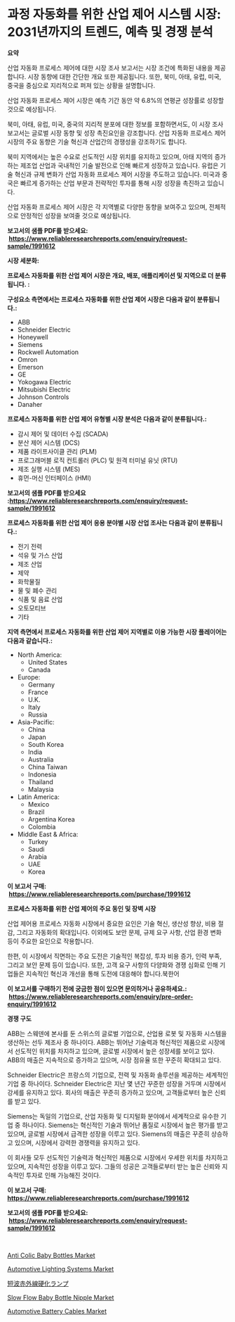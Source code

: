 <p><h1>과정 자동화를 위한 산업 제어 시스템 시장: 2031년까지의 트렌드, 예측 및 경쟁 분석</h1></p><p><strong>요약</strong></p>
<p><p>산업 자동화 프로세스 제어에 대한 시장 조사 보고서는 시장 조건에 특화된 내용을 제공합니다. 시장 동향에 대한 간단한 개요 또한 제공됩니다. 또한, 북미, 아태, 유럽, 미국, 중국을 중심으로 지리적으로 퍼져 있는 상황을 설명합니다.</p><p>산업 자동화 프로세스 제어 시장은 예측 기간 동안 약 6.8%의 연평균 성장률로 성장할 것으로 예상됩니다.</p><p>북미, 아태, 유럽, 미국, 중국의 지리적 분포에 대한 정보를 포함하면서도, 이 시장 조사 보고서는 글로벌 시장 동향 및 성장 촉진요인을 강조합니다. 산업 자동화 프로세스 제어 시장의 주요 동향은 기술 혁신과 산업간의 경쟁성을 강조하기도 합니다.</p><p>북미 지역에서는 높은 수요로 선도적인 시장 위치를 유지하고 있으며, 아태 지역의 증가하는 제조업 산업과 국내적인 기술 발전으로 인해 빠르게 성장하고 있습니다. 유럽은 기술 혁신과 규제 변화가 산업 자동화 프로세스 제어 시장을 주도하고 있습니다. 미국과 중국은 빠르게 증가하는 산업 부문과 전략적인 투자를 통해 시장 성장을 촉진하고 있습니다.</p><p>산업 자동화 프로세스 제어 시장은 각 지역별로 다양한 동향을 보여주고 있으며, 전체적으로 안정적인 성장을 보여줄 것으로 예상됩니다.</p></p>
<p><strong>보고서의 샘플 PDF를 받으세요: &nbsp;<a href="https://www.reliableresearchreports.com/enquiry/request-sample/1991612">https://www.reliableresearchreports.com/enquiry/request-sample/1991612</a></strong></p>
<p><strong>시장 세분화:</strong></p>
<p><strong> 프로세스 자동화를 위한 산업 제어 시장은 개요, 배포, 애플리케이션 및 지역으로 더 분류됩니다. :</strong></p>
<p><strong>구성요소 측면에서는 프로세스 자동화를 위한 산업 제어 시장은 다음과 같이 분류됩니다.:</strong></p>
<p><ul><li>ABB</li><li>Schneider Electric</li><li>Honeywell</li><li>Siemens</li><li>Rockwell Automation</li><li>Omron</li><li>Emerson</li><li>GE</li><li>Yokogawa Electric</li><li>Mitsubishi Electric</li><li>Johnson Controls</li><li>Danaher</li></ul></p>
<p><strong> 프로세스 자동화를 위한 산업 제어 유형별 시장 분석은 다음과 같이 분류됩니다.:</strong></p>
<p><ul><li>감시 제어 및 데이터 수집 (SCADA)</li><li>분산 제어 시스템 (DCS)</li><li>제품 라이프사이클 관리 (PLM)</li><li>프로그래머블 로직 컨트롤러 (PLC) 및 원격 터미널 유닛 (RTU)</li><li>제조 실행 시스템 (MES)</li><li>휴먼-머신 인터페이스 (HMI)</li></ul></p>
<p><strong>보고서의 샘플 PDF를 받으세요 :<a href="https://www.reliableresearchreports.com/enquiry/request-sample/1991612">https://www.reliableresearchreports.com/enquiry/request-sample/1991612</a></strong></p>
<p><strong> 프로세스 자동화를 위한 산업 제어 응용 분야별 시장 산업 조사는 다음과 같이 분류됩니다.:</strong></p>
<p><ul><li>전기 전력</li><li>석유 및 가스 산업</li><li>제조 산업</li><li>제약</li><li>화학물질</li><li>물 및 폐수 관리</li><li>식품 및 음료 산업</li><li>오토모티브</li><li>기타</li></ul></p>
<p><strong>지역 측면에서 프로세스 자동화를 위한 산업 제어 지역별로 이용 가능한 시장 플레이어는 다음과 같습니다.:</strong></p>
<p><ul>
    <li>
        North America:
        <ul>
            <li>United States</li>
            <li>Canada</li>
        </ul>
    </li>
    <li>
        Europe:
        <ul>
            <li>Germany</li>
            <li>France</li>
            <li>U.K.</li>
            <li>Italy</li>
            <li>Russia</li>
        </ul>
    </li>
    <li>
        Asia-Pacific:
        <ul>
            <li>China</li>
            <li>Japan</li>
            <li>South Korea</li>
            <li>India</li>
            <li>Australia</li>
            <li>China Taiwan</li>
            <li>Indonesia</li>
            <li>Thailand</li>
            <li>Malaysia</li>
        </ul>
    </li>
    <li>
        Latin America:
        <ul>
            <li>Mexico</li>
            <li>Brazil</li>
            <li>Argentina Korea</li>
            <li>Colombia</li>
        </ul>
    </li>
    <li>
        Middle East & Africa:
        <ul>
            <li>Turkey</li>
            <li>Saudi</li>
            <li>Arabia</li>
            <li>UAE</li>
            <li>Korea</li>
        </ul>
    </li>
    </ul></p>
<p><strong>이 보고서 구매: &nbsp;<a href="https://www.reliableresearchreports.com/purchase/1991612">https://www.reliableresearchreports.com/purchase/1991612</a></strong></p>
<p><strong>프로세스 자동화를 위한 산업 제어의 주요 동인 및 장벽 시장</strong></p>
<p><p>산업 제어용 프로세스 자동화 시장에서 중요한 요인은 기술 혁신, 생산성 향상, 비용 절감, 그리고 자동화의 확대입니다. 이외에도 보안 문제, 규제 요구 사항, 산업 환경 변화 등이 주요한 요인으로 작용합니다.</p><p>한편, 이 시장에서 직면하는 주요 도전은 기술적인 복잡성, 투자 비용 증가, 인력 부족, 그리고 보안 문제 등이 있습니다. 또한, 고객 요구 사항의 다양화와 경쟁 심화로 인해 기업들은 지속적인 혁신과 개선을 통해 도전에 대응해야 합니다.북한어</p></p>
<p><strong>이 보고서를 구매하기 전에 궁금한 점이 있으면 문의하거나 공유하세요.: &nbsp;<a href="https://www.reliableresearchreports.com/enquiry/pre-order-enquiry/1991612">https://www.reliableresearchreports.com/enquiry/pre-order-enquiry/1991612</a></strong></p>
<p><strong>경쟁 구도</strong></p>
<p><p>ABB는 스웨덴에 본사를 둔 스위스의 글로벌 기업으로, 산업용 로봇 및 자동화 시스템을 생산하는 선두 제조사 중 하나이다. ABB는 뛰어난 기술력과 혁신적인 제품으로 시장에서 선도적인 위치를 차지하고 있으며, 글로벌 시장에서 높은 성장세를 보이고 있다. ABB의 매출은 지속적으로 증가하고 있으며, 시장 점유율 또한 꾸준히 확대되고 있다.</p><p>Schneider Electric은 프랑스의 기업으로, 전력 및 자동화 솔루션을 제공하는 세계적인 기업 중 하나이다. Schneider Electric은 지난 몇 년간 꾸준한 성장을 거두며 시장에서 강세를 유지하고 있다. 회사의 매출은 꾸준히 증가하고 있으며, 고객들로부터 높은 신뢰를 받고 있다.</p><p>Siemens는 독일의 기업으로, 산업 자동화 및 디지털화 분야에서 세계적으로 유수한 기업 중 하나이다. Siemens는 혁신적인 기술과 뛰어난 품질로 시장에서 높은 평가를 받고 있으며, 글로벌 시장에서 급격한 성장을 이루고 있다. Siemens의 매출은 꾸준히 상승하고 있으며, 시장에서 강력한 경쟁력을 유지하고 있다. </p><p>이 회사들 모두 선도적인 기술력과 혁신적인 제품으로 시장에서 우세한 위치를 차지하고 있으며, 지속적인 성장을 이루고 있다. 그들의 성공은 고객들로부터 받는 높은 신뢰와 지속적인 투자로 인해 가능해진 것이다.</p></p>
<p><strong>이 보고서 구매: &nbsp; <a href="https://www.reliableresearchreports.com/purchase/1991612">https://www.reliableresearchreports.com/purchase/1991612</a></strong></p>
<p><strong>보고서의 샘플 PDF를 받으세요: &nbsp;<a href="https://www.reliableresearchreports.com/enquiry/request-sample/1991612">https://www.reliableresearchreports.com/enquiry/request-sample/1991612</a></strong><strong></strong></p>
<p>&nbsp;</p>
<p><p><a href="https://github.com/ruddyyedelwadw/Market-Research-Report-List-1/blob/main/anti-colic-baby-bottles-market.md">Anti Colic Baby Bottles Market</a></p><p><a href="https://issuu.com/reportprime-2/docs/automotive-lighting-systems-market-size-2030.pptx">Automotive Lighting Systems Market</a></p><p><a href="https://github.com/ReganWisoky2023/Market-Research-Report-List-1/blob/main/99496549550.md">短波赤外線硬化ランプ</a></p><p><a href="https://github.com/FassouRP/Market-Research-Report-List-3/blob/main/slow-flow-baby-bottle-nipple-market.md">Slow Flow Baby Bottle Nipple Market</a></p><p><a href="https://issuu.com/reportprime-2/docs/automotive-battery-cables-market-size-2030.pptx">Automotive Battery Cables Market</a></p></p>